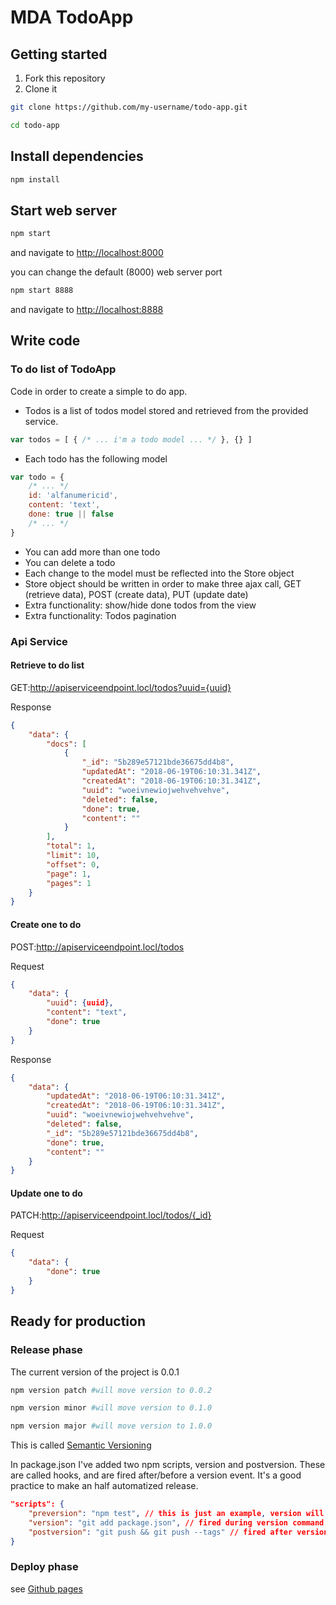 # MDA TodoApp

## Getting started

1. Fork this repository
1. Clone it

```bash
git clone https://github.com/my-username/todo-app.git
```

```bash
cd todo-app
```

## Install dependencies

```bash
npm install
```

## Start web server

```bash
npm start
```

and navigate to [http://localhost:8000](http://localhost:8000)

you can change the default (8000) web server port

```bash
npm start 8888
```

and navigate to [http://localhost:8888](http://localhost:8888)

## Write code

### To do list of TodoApp

Code in order to create a simple to do app.

- Todos is a list of todos model stored and retrieved from the provided service.

```js
var todos = [ { /* ... i'm a todo model ... */ }, {} ]
```

- Each todo has the following model

```js
var todo = {
    /* ... */
    id: 'alfanumericid',
    content: 'text',
    done: true || false
    /* ... */
}
```

- You can add more than one todo
- You can delete a todo
- Each change to the model must be reflected into the Store object
- Store object should be written in order to make three ajax call, GET (retrieve data), POST (create data), PUT (update date)
- Extra functionality: show/hide done todos from the view
- Extra functionality: Todos pagination

### Api Service

#### Retrieve to do list

GET:http://apiserviceendpoint.locl/todos?uuid={uuid}

Response

```json
{
    "data": {
        "docs": [
            {
                "_id": "5b289e57121bde36675dd4b8",
                "updatedAt": "2018-06-19T06:10:31.341Z",
                "createdAt": "2018-06-19T06:10:31.341Z",
                "uuid": "woeivnewiojwehvehvehve",
                "deleted": false,
                "done": true,
                "content": ""
            }
        ],
        "total": 1,
        "limit": 10,
        "offset": 0,
        "page": 1,
        "pages": 1
    }
}
```

#### Create one to do

POST:http://apiserviceendpoint.locl/todos

Request

```json
{
    "data": {
        "uuid": {uuid},
        "content": "text",
        "done": true
    }
}
```

Response

```json
{
    "data": {
        "updatedAt": "2018-06-19T06:10:31.341Z",
        "createdAt": "2018-06-19T06:10:31.341Z",
        "uuid": "woeivnewiojwehvehvehve",
        "deleted": false,
        "_id": "5b289e57121bde36675dd4b8",
        "done": true,
        "content": ""
    }
}
```

#### Update one to do

PATCH:http://apiserviceendpoint.locl/todos/{_id}

Request

```json
{
    "data": {
        "done": true
    }
}
```

## Ready for production

### Release phase

The current version of the project is 0.0.1

```bash
npm version patch #will move version to 0.0.2
```

```bash
npm version minor #will move version to 0.1.0
```

```bash
npm version major #will move version to 1.0.0
```

This is called [Semantic Versioning](https://semver.org)

In package.json I've added two npm scripts, version and postversion. These are called hooks, and are fired after/before a version event. It's a good practice to make an half automatized release.

```json
"scripts": {
    "preversion": "npm test", // this is just an example, version will not fire if test fails
    "version": "git add package.json", // fired during version command (npm version something)
    "postversion": "git push && git push --tags" // fired after version command, it will push all tags created
}
```

### Deploy phase

see [Github pages](https://pages.github.com)

